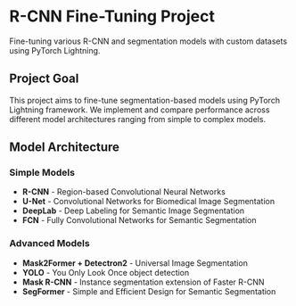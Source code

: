 # R-CNN Fine-Tuning Project

Fine-tuning various R-CNN and segmentation models with custom datasets using PyTorch Lightning.

## Project Goal

This project aims to fine-tune segmentation-based models using PyTorch Lightning framework. We implement and compare performance across different model architectures ranging from simple to complex models.

## Model Architecture

### Simple Models
- **R-CNN** - Region-based Convolutional Neural Networks
- **U-Net** - Convolutional Networks for Biomedical Image Segmentation
- **DeepLab** - Deep Labeling for Semantic Image Segmentation
- **FCN** - Fully Convolutional Networks for Semantic Segmentation

### Advanced Models
- **Mask2Former + Detectron2** - Universal Image Segmentation
- **YOLO** - You Only Look Once object detection
- **Mask R-CNN** - Instance segmentation extension of Faster R-CNN
- **SegFormer** - Simple and Efficient Design for Semantic Segmentation
